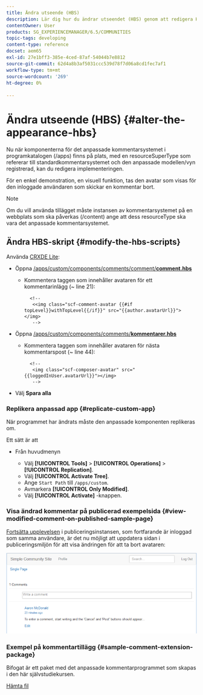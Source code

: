 ```yaml
---
title: Ändra utseende (HBS)
description: Lär dig hur du ändrar utseendet (HBS) genom att redigera HBS-skripten.
contentOwner: User
products: SG_EXPERIENCEMANAGER/6.5/COMMUNITIES
topic-tags: developing
content-type: reference
docset: aem65
exl-id: 27e1bff3-385e-4ced-87af-54044b7e8812
source-git-commit: 62d4a8b3af5031ccc539d78f7d06a8cd1fec7af1
workflow-type: tm+mt
source-wordcount: '269'
ht-degree: 0%

---
```


# Ändra utseende (HBS) {#alter-the-appearance-hbs}

Nu när komponenterna för det anpassade kommentarsystemet i programkatalogen (/apps) finns på plats, med en resourceSuperType som refererar till standardkommentarsystemet och den anpassade modellen/vyn registrerad, kan du redigera implementeringen.

För en enkel demonstration, en visuell funktion, tas den avatar som visas för den inloggade användaren som skickar en kommentar bort.

>[!NOTE]
>
>Om du vill använda tillägget måste instansen av kommentarsystemet på en webbplats som ska påverkas (/content) ange att dess resourceType ska vara det anpassade kommentarsystemet.

## Ändra HBS-skript {#modify-the-hbs-scripts}

Använda [CRXDE Lite](/help/sites-developing/developing-with-crxde-lite.md):

* Öppna [/apps/custom/components/comments/comment/**comment.hbs**](https://localhost:4502/crx/de/index.jsp#/apps/custom/components/comments/comment/comment.hbs)

   * Kommentera taggen som innehåller avataren för ett kommentarinlägg (~ line 21):

     ```
       <!--
        <<img class="scf-comment-avatar {{#if topLevel}}withTopLevel{{/if}}" src="{{author.avatarUrl}}"></img>
        -->
     ```

* Öppna [/apps/custom/components/comments/**kommentarer.hbs**](https://localhost:4502/crx/de/index.jsp#/apps/custom/components/comments/comments.hbs)

   * Kommentera taggen som innehåller avataren för nästa kommentarspost (~ line 44):

     ```
       <!--
        <img class="scf-composer-avatar" src="{{loggedInUser.avatarUrl}}"></img>
        -->
     ```

* Välj **Spara alla**

### Replikera anpassad app {#replicate-custom-app}

När programmet har ändrats måste den anpassade komponenten replikeras om.

Ett sätt är att

* Från huvudmenyn

   * Välj **[!UICONTROL Tools]** > **[!UICONTROL Operations]** > **[!UICONTROL Replication]**.
   * Välj **[!UICONTROL Activate Tree]**.
   * Ange `Start Path` till `/apps/custom`.
   * Avmarkera **[!UICONTROL Only Modified]**.
   * Välj **[!UICONTROL Activate]** -knappen.

### Visa ändrad kommentar på publicerad exempelsida {#view-modified-comment-on-published-sample-page}

[Fortsätta upplevelsen](/help/communities/extend-sample-page.md#publish-sample-page) i publiceringsinstansen, som fortfarande är inloggad som samma användare, är det nu möjligt att uppdatera sidan i publiceringsmiljön för att visa ändringen för att ta bort avataren:

![view-modified-content](assets/view-modified-content.png)

### Exempel på kommentartillägg {#sample-comment-extension-package}

Bifogat är ett paket med det anpassade kommentarprogrammet som skapas i den här självstudiekursen.

[Hämta fil](assets/sample-comment-extension-6-1-fp3.zip)
